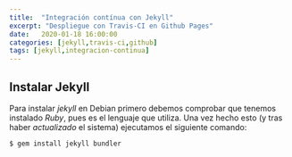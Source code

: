 ```yaml
---
title:  "Integración contínua con Jekyll"
excerpt: "Despliegue con Travis-CI en Github Pages"
date:   2020-01-18 16:00:00
categories: [jekyll,travis-ci,github]
tags: [jekyll,integracion-continua]
---
```


## Instalar Jekyll

Para instalar *jekyll* en Debian primero debemos comprobar que tenemos instalado *Ruby*, pues es el lenguaje que utiliza. Una vez hecho esto (y tras haber *actualizado* el sistema) ejecutamos el siguiente comando:
```
$ gem install jekyll bundler
```

